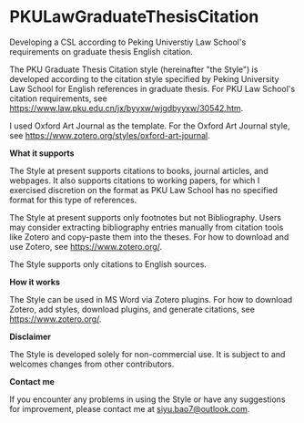 # PKULawGraduateThesisCitation
Developing a CSL according to Peking Universtiy Law School's requirements on graduate thesis English citation.

The PKU Graduate Thesis Citation style (hereinafter "the Style") is developed according to the citation style specified by Peking University Law School for English references in graduate thesis. For PKU Law School's citation requirements, see https://www.law.pku.edu.cn/jx/byyxw/wjgdbyyxw/30542.htm.

I used Oxford Art Journal as the template. For the Oxford Art Journal style, see https://www.zotero.org/styles/oxford-art-journal.

**What it supports**

The Style at present supports citations to books, journal articles, and webpages. It also supports citations to working papers, for which I exercised discretion on the format as PKU Law School has no specified format for this type of references.

The Style at present supports only footnotes but not Bibliography. Users may consider extracting bibliography entries manually from citation tools like Zotero and copy-paste them into the theses. For how to download and use Zotero, see https://www.zotero.org/.

The Style supports only citations to English sources.

**How it works**

The Style can be used in MS Word via Zotero plugins. For how to download Zotero, add styles, download plugins, and generate citations, see https://www.zotero.org/.

**Disclaimer**

The Style is developed solely for non-commercial use. It is subject to and welcomes changes from other contributors.

**Contact me**

If you encounter any problems in using the Style or have any suggestions for improvement, please contact me at siyu.bao7@outlook.com.
